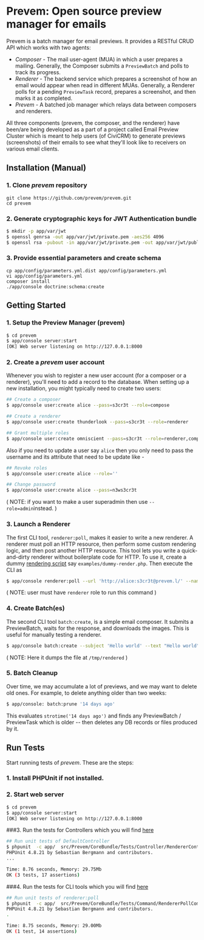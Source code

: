 # Prevem: Open source preview manager for emails

Prevem is a batch manager for email previews. It provides a RESTful CRUD API
which works with two agents:

 * *Composer* - The mail user-agent (MUA) in which a user prepares a mailing.
   Generally, the Composer submits a `PreviewBatch` and polls to track its progress.
 * *Renderer* - The backend service which prepares a screenshot of how an email would
   appear when read in different MUAs. Generally, a Renderer polls for a pending
   `PreviewTask` record, prepares a screenshot, and then marks it as completed.
 * *Prevem* - A batched job manager which relays data between composers and renderers.

All three components (prevem, the composer, and the renderer) have been/are being developed as a part of a project called Email Preview Cluster which is meant to help users (of CiviCRM) to generate previews (screenshots) of their emails to see what they'll look like to receivers on various email clients.

## Installation (Manual)

### 1. Clone *prevem* repository
```
git clone https://github.com/prevem/prevem.git
cd prevem
```
### 2. Generate cryptographic keys for JWT Authentication bundle
``` bash
$ mkdir -p app/var/jwt
$ openssl genrsa -out app/var/jwt/private.pem -aes256 4096
$ openssl rsa -pubout -in app/var/jwt/private.pem -out app/var/jwt/public.pem
```
### 3. Provide essential parameters and create schema
```
cp app/config/parameters.yml.dist app/config/parameters.yml
vi app/config/parameters.yml
composer install
./app/console doctrine:schema:create
```


## Getting Started

### 1. Setup the Preview Manager (prevem)
``` bash
$ cd prevem
$ app/console server:start
[OK] Web server listening on http://127.0.0.1:8000
```

### 2. Create a *prevem* user account
Whenever you wish to register a new user account (for a composer or a renderer), you'll need to add a record to the database. When setting up a new installation, you might typically need to create two users:
``` bash
## Create a composer
$ app/console user:create alice --pass=s3cr3t --role=compose

## Create a renderer
$ app/console user:create thunderlook --pass=s3cr3t --role=renderer

## Grant multiple roles
$ app/console user:create omniscient --pass=s3cr3t --role=renderer,compose
```
Also if you need to update a user say ```alice``` then you only need to pass the username and its attribute that need to be update like -
``` bash
## Revoke roles
$ app/console user:create alice --role=''

## Change password
$ app/console user:create alice --pass=n3ws3cr3t
```
( NOTE: if you want to make a user superadmin then use ```--role=admin```instead. )

### 3. Launch a Renderer
The first CLI tool, ```renderer:poll```, makes it easier to write a new renderer. A renderer must poll an HTTP resource, then perform some custom rendering logic, and then post another HTTP resource. This tool lets you write a quick-and-dirty renderer without boilerplate code for HTTP. To use it, create a dummy [rendering script](https://github.com/prevem/prevem/tree/master/src/Prevem/CoreBundle/Tests/sample/render-script.php) say ```examples/dummy-render.php```. Then execute the CLI as
``` bash
$ app/console renderer:poll --url 'http://alice:s3cr3t@prevem.l/' --name=dummy-renderer --cmd=examples/dummy-render.php
```
( NOTE: user must have ```renderer``` role to run this command )

### 4. Create Batch(es)
The second CLI tool ```batch:create```, is a simple email composer. It submits a PreviewBatch, waits for the response, and downloads the images. This is useful for manually testing a renderer.
``` bash
$ app/console batch:create --subject 'Hello world' --text "Hello world" --render thunderlook,iphone --url 'http://aliceuser:s3cr3tpass@localhost:8000/' --out '/tmp/rendered/'
```
( NOTE: Here it dumps the file at ```/tmp/rendered``` )

### 5. Batch Cleanup
Over time, we may accumulate a lot of previews, and we may want to delete old ones. For example, to delete anything older than two weeks:
``` bash
$ app/console: batch:prune '14 days ago'
```
This evaluates ```strotime('14 days ago')``` and finds any PreviewBatch / PreviewTask which is older -- then deletes any DB records or files produced by it.


## Run Tests
Start running tests of *prevem*. These are the steps:

### 1. Install PHPUnit if not installed.
### 2. Start web server
``` bash
$ cd prevem
$ app/console server:start
[OK] Web server listening on http://127.0.0.1:8000
```
###3. Run the tests for Controllers which you will find [here](https://github.com/prevem/prevem/tree/master/src/Prevem/CoreBundle/Tests/Controller)
``` bash
## Run unit tests of DefaultController
$ phpunit  -c app/  src/Prevem/CoreBundle/Tests/Controller/RendererControllerTest.php
PHPUnit 4.8.21 by Sebastian Bergmann and contributors.
...

Time: 8.76 seconds, Memory: 29.75Mb
OK (3 tests, 17 assertions)
```

###4. Run the tests for CLI tools which you will find [here](https://github.com/prevem/prevem/tree/master/src/Prevem/CoreBundle/Tests/Command)
``` bash
## Run unit tests of renderer:poll
$ phpunit  -c app/  src/Prevem/CoreBundle/Tests/Command/RendererPollCommandTest.php
PHPUnit 4.8.21 by Sebastian Bergmann and contributors.
.

Time: 8.75 seconds, Memory: 29.00Mb
OK (1 test, 14 assertions)
```
